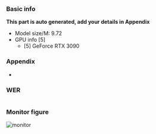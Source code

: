 ### Basic info

**This part is auto generated, add your details in Appendix**

* Model size/M: 9.72
* GPU info \[5\]
  * \[5\] GeForce RTX 3090

### Appendix

* 

### WER
```

```

### Monitor figure
![monitor](./ckpt/monitor.png)
